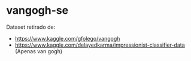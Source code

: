 # vangogh-se

Dataset retirado de:

- https://www.kaggle.com/gfolego/vangogh
- https://www.kaggle.com/delayedkarma/impressionist-classifier-data (Apenas van gogh)